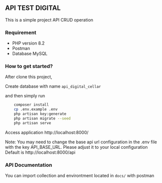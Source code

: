 ## API TEST DIGITAL
This is a simple project API CRUD operation

### Requirement

 - PHP version 8.2 
 - Postman 
 - Database MySQL

### How to get started?
After clone this project,

Create database with name `api_digital_cellar`

and then simply run

```bash
    composer install
    cp .env.example .env
    php artisan key:generate
    php artisan migrate --seed
    php artisan serve
```
Access application http://localhost:8000/

Note: You may need to change the base api url configuration in the .env file with the key API_BASE_URL. Please adjust it to your local configuration
Default is http://localhost:8000/api

### API Documentation
You can import collection and environtment located in `docs/` with postman 
